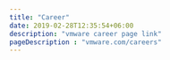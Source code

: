 ```yaml
---
title: "Career"
date: 2019-02-28T12:35:54+06:00
description: "vmware career page link"
pageDescription : "vmware.com/careers"
---
```


